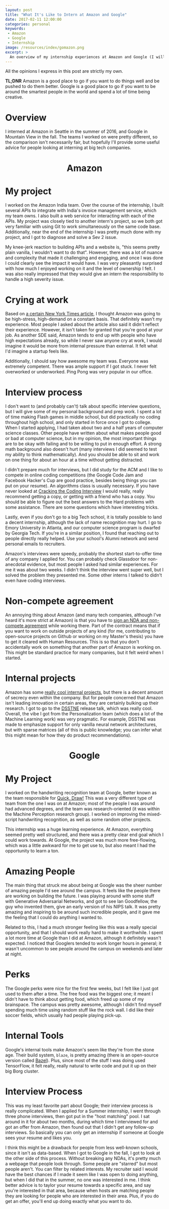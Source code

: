 ```yaml
---
layout: post
title: "What It's Like to Intern at Amazon and Google"
date: 2017-02-11 12:00:00
categories: personal
keywords:
 - Amazon
 - Google
 - Internship
image: /resources/index/gomazon.png
excerpt: >
  An overview of my internship experiences at Amazon and Google (I will probably update this after I finish at Facebook).
---
```


All the opinions I express in this post are strictly my own.

**TL;DNR** Amazon is a good place to go if you want to do things well and be pushed to do them better. Google is a good place to go if you want to be around the smartest people in the world and spend a lot of time being creative.

# Overview

I interned at Amazon in Seattle in the summer of 2016, and Google in Mountain View in the fall. The teams I worked on were pretty different, so the comparison isn't necessarily fair, but hopefully I'll provide some useful advice for people looking at interning at big tech companies.

<center><h1>Amazon</h1></center>

# My project

I worked on the Amazon India team. Over the course of the internship, I built several APIs to integrate with India's invoice management service, which my team owns. I also built a web service for interacting with each of the APIs. My project was closely tied to another intern's project, so we both got very familiar with using Git to work simultaneously on the same code base. Additionally, near the end of the internship I was pretty much done with my project, and I got to diagnose and solve a Sev 2 issue.

My knee-jerk reaction to building APIs and a website is, "this seems pretty plain vanilla, I wouldn't want to do that". However, there was a lot of nuance and complexity that made it challenging and engaging, and once I was done I could clearly see the impact it would have. I was very pleasantly surprised with how much I enjoyed working on it and the level of ownership I felt. I was also really impressed that they would give an intern the responsibility to handle a high severity issue.

# Crying at work

Based on [a certain New York Times article](http://www.nytimes.com/2015/08/16/technology/inside-amazon-wrestling-big-ideas-in-a-bruising-workplace.html), I thought Amazon was going to be high-stress, high-demand on a constant basis. That definitely wasn't my experience. Most people I asked about the article also said it didn't reflect their experience. However, it isn't taken for granted that you're good at your job. As another SDE said, Amazon tends to end up with people who have high expectations already, so while I never saw anyone cry at work, I would imagine it would be more from internal pressure than external. It felt what I'd imagine a startup feels like.

Additionally, I should say how awesome my team was. Everyone was extremely competent. There was ample support if I got stuck. I never felt overworked or underworked. Ping Pong was very popular in our office.

# Interview process

I don't want to (and probably can't) talk about specific interview questions, but I will give some of my personal background and prep work. I spent a lot of time making Flash games in middle school, but did practically no coding throughout high school, and only started in force once I got to college. When I started applying, I had taken about two and a half years of computer science classes. Other people have written about what makes people good or bad at computer science, but in my opinion, the most important things are to be okay with failing and to be willing to put in enough effort. A strong math background also doesn't hurt (many interviews I did seemed to test my ability to think mathematically). And you should be able to sit and work on one thing for about an hour at a time without getting distracted.

I didn't prepare much for interviews, but I did study for the ACM and I like to compete in online coding competitions (the Google Code Jam and Facebook Hacker's Cup are good practice, besides being things you can put on your resume). An algorithms class is usually necessary. If you have never looked at [Cracking the Coding Interview](https://www.amazon.com/Cracking-Coding-Interview-Programming-Questions/dp/098478280X) I would really, really recommend getting a copy, or getting with a friend who has a copy. You should be able to figure out the best answers to the Hard problems with some assistance. There are some questions which have interesting tricks.

Lastly, even if you don't go to a big Tech school, it is totally possible to land a decent internship, although the lack of name recognition may hurt. I go to Emory University in Atlanta, and our computer science program is dwarfed by Georgia Tech. If you're in a similar position, I found that reaching out to people directly really helped. Use your school's Alumni network and send personal emails to recruiters.

<!--
    __    _ ____        __  __           __
   / /   (_) __/__     / / / /___ ______/ /__
  / /   / / /_/ _ \   / /_/ / __ `/ ___/ //_/
 / /___/ / __/  __/  / __  / /_/ / /__/ ,<   
/_____/_/_/  \___/  /_/ /_/\__,_/\___/_/|_|  

If, like my case, your school isn't frequented by tech recruiters, here is a life hack: Put on LinkedIn that you're a computer science major graduating this year, and you will probably get a lot more emails from recruiters who are just spamming LinkedIn's search tools. Then, when they email you about applying for a job, ask them to put you in contact with an intern hiring manager. Just kidding. Maybe.
-->

Amazon's interviews were speedy, probably the shortest start-to-offer time of any company I applied for. You can probably check Glassdoor for non-anecdotal evidence, but most people I asked had similar experiences. For me it was about two weeks. I didn't think the interview went super well, but I solved the problem they presented me. Some other interns I talked to didn't even have coding interviews.

# Non-compete agreement

An annoying thing about Amazon (and many tech companies, although I've heard it's more strict at Amazon) is that you have to [sign an NDA and non-compete agreement](https://www.quora.com/Why-does-Amazon-require-an-NDA-in-order-to-interview-with-their-company) while working there. Part of the contract means that if you want to work on outside projects of any kind (for me, contributing to open-source projects on Github or working on my Master's thesis) you have to get it cleared with Human Resources. This is so that you don't accidentally work on something that another part of Amazon is working on. This might be standard practice for many companies, but it felt weird when I started.

# Internal projects

Amazon has some [really cool internal projects](http://www.techinsider.io/amazon-secret-projects-2015-8), but there is a decent amount of secrecy even within the company. But for people concerned that Amazon isn't leading innovation in certain areas, they are certainly bulking up their research. I got to go to the [DSSTNE](https://github.com/amznlabs/amazon-dsstne) release talk, which was really cool. Overall, the vibe I got from the Personalization team (which does a lot of the Machine Learning work) was very pragmatic. For example, DSSTNE was made to emphasize support for only vanilla neural network architectures, but with sparse matrices (all of this is public knowledge; you can infer what this might mean for how they do product recommendations).

<center><h1>Google</h1></center>

# My Project

I worked on the handwriting recognition team at Google, better known as the team responsible for [Quick, Draw!](https://quickdraw.withgoogle.com/) This was a very different type of team from the one I was on at Amazon; most of the people I was around had advanced degrees, and the team was research-oriented (it was within the Machine Perception research group). I worked on improving the mixed-script handwriting recognition, as well as some random other projects.

This internship was a huge learning experience. At Amazon, everything seemed pretty well structured, and there was a pretty clear end goal which I could work towards. At Google, the project was much more free-flowing, which was a little awkward for me to get use to, but also meant I had the opportunity to learn a ton.

# Amazing People

The main thing that struck me about being at Google was the sheer number of amazing people I'd see around the campus. It feels like the people there are working on building the future. I was playing around with some stuff with Generative Adversarial Networks, and got to see Ian Goodfellow, the guy who invented them, give an early version of his NIPS talk. It was pretty amazing and inspiring to be around such incredible people, and it gave me the feeling that I could do anything I wanted to.

Related to this, I had a much stronger feeling like this was a really special opportunity, and that I should work really hard to make it worthwhile. I spent a lot more time at Google than I did at Amazon, although it definitely wasn't expected. I noticed that Googlers tended to work longer hours in general; it wasn't uncommon to see people around the campus on weekends and later at night.

# Perks

The Google perks were nice for the first few weeks, but I felt like I just got used to them after a time. The free food was the biggest one; it meant I didn't have to think about getting food, which freed up some of my brainspace. The campus was pretty awesome, although I didn't find myself spending much time using random stuff like the rock wall. I did like their soccer fields, which usually had people playing pick-up.

# Internal Tools

Google's internal tools make Amazon's seem like they're from the stone age. Their build system, `blaze`, is pretty amazing (there is an open-source version called [Bazel](https://bazel.build/)). Plus, since most of the stuff I was doing used TensorFlow, it felt really, really natural to write code and put it up on their big Borg cluster.

# Interview Process

This was my least favorite part about Google; their interview process is really complicated. When I applied for a Summer internship, I went through three phone interviews, then got put in the "host matching" pool. I sat around in it for about two months, during which time I interviewed for and got an offer from Amazon, then found out that I didn't get any follow-up interviews. So basically you can only get an internship if someone at Google sees your resume and likes you.

I think this might be a drawback for people from less well-known schools, since it isn't as data-based. When I got to Google in the fall, I got to look at the other side of this process. Without breaking any NDAs, it's pretty much a webpage that people look through. Some people are "starred" but most people aren't. You can filter by related interests. My recruiter said I would have the best chances if I made it seem like I was open to doing anything, but when I did that in the summer, no one was interested in me. I think better advice is to taylor your resume towards a specific area, and say you're interested in that area, because when hosts are matching people they are looking for people who are interested in their area. Plus, if you do get an offer, you'll end up doing exactly what you want to do.
